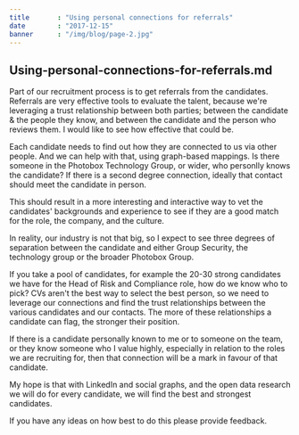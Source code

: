 ```yaml
---
title       : "Using personal connections for referrals"
date        : "2017-12-15"
banner      : "/img/blog/page-2.jpg"
---
```


## Using-personal-connections-for-referrals.md

Part of our recruitment process is to get referrals from the candidates. Referrals are very effective tools to evaluate the talent, because we're leveraging a trust relationship between both parties; between the candidate & the people they know, and between the candidate and the person who reviews them. I would like to see how effective that could be. 

Each candidate needs to find out how they are connected to us via other people. And we can help with that, using graph-based mappings. Is there someone in the Photobox Technology Group, or wider, who personlly knows the candidate? If there is a second degree connection, ideally that contact should meet the candidate in person.

This should result in a more interesting and interactive way to vet the candidates' backgrounds and experience to see if they are a good match for the role, the company, and the culture.

In reality, our industry is not that big, so I expect to see three degrees of separation between the candidate and either Group Security, the technology group or the broader Photobox Group.

If you take a pool of candidates, for example the 20-30 strong candidates we have for the Head of Risk and Compliance role, how do we know who to pick? CVs aren't the best way to select the best person, so we need to leverage our connections and find the trust relationships between the various candidates and our contacts. The more of these relationships a candidate can flag, the stronger their position.

If there is a candidate personally known to me or to someone on the team, or they know someone who I value highly, especially in relation to the roles we are recruiting for, then that connection will be a mark in favour of that candidate. 

My hope is that with LinkedIn and social graphs, and the open data research we will do for every candidate, we will find the best and strongest candidates.

If you have any ideas on how best to do this please provide feedback. 
